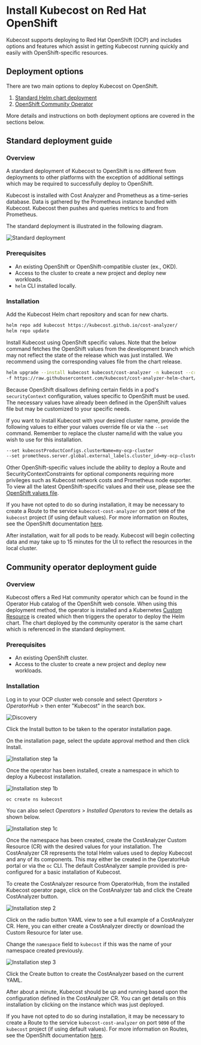 # Install Kubecost on Red Hat OpenShift

Kubecost supports deploying to Red Hat OpenShift (OCP) and includes options and features which assist in getting Kubecost running quickly and easily with OpenShift-specific resources.

## Deployment options

There are two main options to deploy Kubecost on OpenShift.

1. [Standard Helm chart deployment](#standard-deployment-guide)
2. [OpenShift Community Operator](#community-operator-deployment-guide)

More details and instructions on both deployment options are covered in the sections below.

## Standard deployment guide

### Overview

A standard deployment of Kubecost to OpenShift is no different from deployments to other platforms with the exception of additional settings which may be required to successfully deploy to OpenShift.

Kubecost is installed with Cost Analyzer and Prometheus as a time-series database. Data is gathered by the Prometheus instance bundled with Kubecost. Kubecost then pushes and queries metrics to and from Prometheus.

The standard deployment is illustrated in the following diagram.

![Standard deployment](/images/ocp-standard.png)

### Prerequisites

* An existing OpenShift or OpenShift-compatible cluster (ex., OKD).
* Access to the cluster to create a new project and deploy new workloads.
* `helm` CLI installed locally.

### Installation

Add the Kubecost Helm chart repository and scan for new charts.

```sh
helm repo add kubecost https://kubecost.github.io/cost-analyzer/
helm repo update
```

Install Kubecost using OpenShift specific values. Note that the below command fetches the OpenShift values from the development branch which may not reflect the state of the release which was just installed. We recommend using the corresponding values file from the chart release.

```sh
helm upgrade --install kubecost kubecost/cost-analyzer -n kubecost --create-namespace \
-f https://raw.githubusercontent.com/kubecost/cost-analyzer-helm-chart/develop/cost-analyzer/values-openshift.yaml
```

Because OpenShift disallows defining certain fields in a pod's `securityContext` configuration, values specific to OpenShift must be used. The necessary values have already been defined in the OpenShift values file but may be customized to your specific needs.

If you want to install Kubecost with your desired cluster name, provide the following values to either your values override file or via the `--set` command. Remember to replace the cluster name/id with the value you wish to use for this installation.

```sh
--set kubecostProductConfigs.clusterName=my-ocp-cluster
--set prometheus.server.global.external_labels.cluster_id=my-ocp-cluster
```

Other OpenShift-specific values include the ability to deploy a Route and SecurityContextConstraints for optional components requiring more privileges such as Kubecost network costs and Prometheus node exporter. To view all the latest OpenShift-specific values and their use, please see the [OpenShift values file](https://github.com/kubecost/cost-analyzer-helm-chart/blob/develop/cost-analyzer/values-openshift.yaml).

If you have not opted to do so during installation, it may be necessary to create a Route to the service `kubecost-cost-analyzer` on port `9090` of the `kubecost` project (if using default values). For more information on Routes, see the OpenShift documentation [here](https://docs.openshift.com/container-platform/4.13/networking/routes/route-configuration.html).

After installation, wait for all pods to be ready. Kubecost will begin collecting data and may take up to 15 minutes for the UI to reflect the resources in the local cluster.

## Community operator deployment guide

### Overview

Kubecost offers a Red Hat community operator which can be found in the Operator Hub catalog of the OpenShift web console. When using this deployment method, the operator is installed and a Kubernetes [Custom Resource](https://kubernetes.io/docs/concepts/extend-kubernetes/api-extension/custom-resources/) is created which then triggers the operator to deploy the Helm chart. The chart deployed by the community operator is the same chart which is referenced in the standard deployment.

### Prerequisites

* An existing OpenShift cluster.
* Access to the cluster to create a new project and deploy new workloads.

### Installation

Log in to your OCP cluster web console and select _Operators_ > _OperatorHub_ > then enter "Kubecost" in the search box.

![Discovery](/images/ocp-operator-discovery.png)

Click the Install button to be taken to the operator installation page.

On the installation page, select the update approval method and then click Install.

![Installation step 1a](/images/ocp-operator-installation-step-1.png)

Once the operator has been installed, create a namespace in which to deploy a Kubecost installation.

![Installation step 1b](/images/ocp-operator-installation-step-1b.png)

```sh
oc create ns kubecost
```

You can also select _Operators_ > _Installed Operators_ to review the details as shown below.

![Installation step 1c](/images/ocp-operator-installation-step-1c.png)

Once the namespace has been created, create the CostAnalyzer Custom Resource (CR) with the desired values for your installation. The CostAnalyzer CR represents the total Helm values used to deploy Kubecost and any of its components. This may either be created in the OperatorHub portal or via the `oc` CLI. The default CostAnalyzer sample provided is pre-configured for a basic installation of Kubecost.

To create the CostAnalyzer resource from OperatorHub, from the installed Kubecost operator page, click on the CostAnalyzer tab and click the Create CostAnalyzer button.

![Installation step 2](/images/ocp-operator-installation-step-2.png)

Click on the radio button YAML view to see a full example of a CostAnalyzer CR. Here, you can either create a CostAnalyzer directly or download the Custom Resource for later use.

Change the `namespace` field to `kubecost` if this was the name of your namespace created previously.

![Installation step 3](/images/ocp-operator-installation-step-3.png)

Click the Create button to create the CostAnalyzer based on the current YAML.

After about a minute, Kubecost should be up and running based upon the configuration defined in the CostAnalyzer CR. You can get details on this installation by clicking on the instance which was just deployed.

If you have not opted to do so during installation, it may be necessary to create a Route to the service `kubecost-cost-analyzer` on port `9090` of the `kubecost` project (if using default values). For more information on Routes, see the OpenShift documentation [here](https://docs.openshift.com/container-platform/4.13/networking/routes/route-configuration.html).
